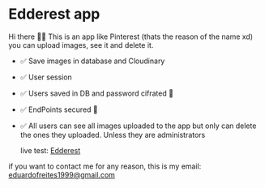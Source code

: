 # Edderest app

Hi there 👋🏼
This is an app like Pinterest (thats the reason of the name xd) you can upload images, see it and delete it.

- ✅ Save images in database and Cloudinary
- ✅ User session
- ✅ Users saved in DB and password cifrated 🔐
- ✅ EndPoints secured 🔐
- ✅ All users can see all images uploaded to the app but only can delete the ones they uploaded. Unless they are administrators

  live test: [Edderest](https://edderest-production.up.railway.app/)

if you want to contact me for any reason, this is my email: [eduardofreites1999@gmail.com](mailto:eduardofreites1999@gmail.com)
